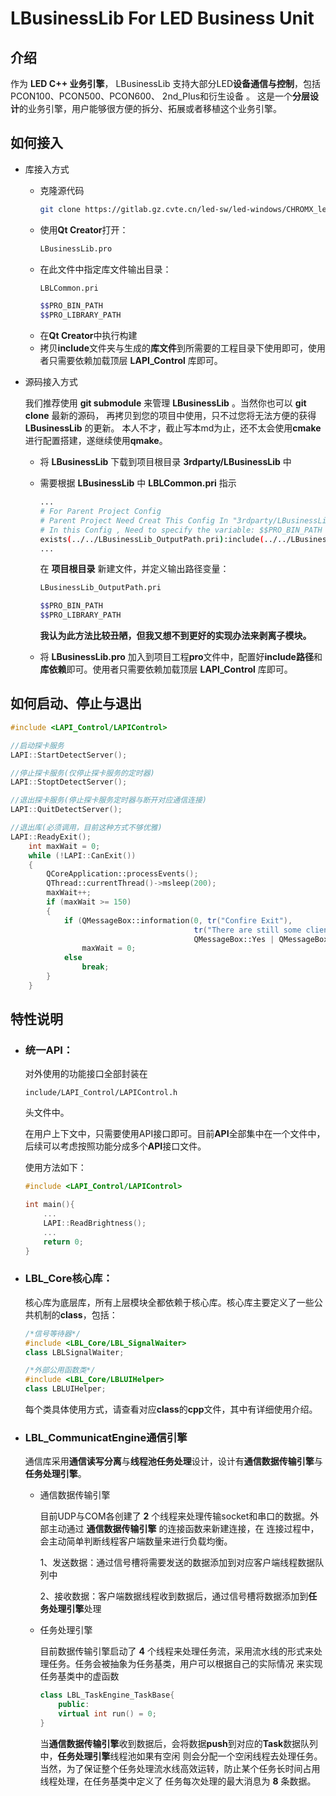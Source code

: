 # LBusinessLib For LED Business Unit
## 介绍
作为 **LED C++ 业务引擎**， LBusinessLib 支持大部分LED**设备通信与控制**，包括PCON100、PCON500、PCON600、
2nd_Plus和衍生设备 。
这是一个**分层设计**的业务引擎，用户能够很方便的拆分、拓展或者移植这个业务引擎。

## 如何接入
* 库接入方式
  * 克隆源代码
    ~~~sh
    git clone https://gitlab.gz.cvte.cn/led-sw/led-windows/CHROMX_led_tools_group/maxconfig/lbusinesslib.git
    ~~~
  * 使用**Qt Creator**打开：
    ~~~sh
    LBusinessLib.pro
    ~~~
  * 在此文件中指定库文件输出目录：
    ~~~sh
    LBLCommon.pri

    $$PRO_BIN_PATH
    $$PRO_LIBRARY_PATH
    ~~~
  * 在**Qt Creator**中执行构建
  * 拷贝**include**文件夹与生成的**库文件**到所需要的工程目录下使用即可，使用者只需要依赖加载顶层 **LAPI_Control** 库即可。


* 源码接入方式
  
  我们推荐使用 **git submodule** 来管理 **LBusinessLib** 。当然你也可以 **git clone** 最新的源码，
  再拷贝到您的项目中使用，只不过您将无法方便的获得 **LBusinessLib** 的更新。
  本人不才，截止写本md为止，还不太会使用**cmake**进行配置搭建，遂继续使用**qmake**。

  * 将 **LBusinessLib** 下载到项目根目录 **3rdparty/LBusinessLib** 中
  * 需要根据 **LBusinessLib** 中 **LBLCommon.pri** 指示
    ~~~sh
    ...
    # For Parent Project Config
    # Parent Project Need Creat This Config In "3rdparty/LBusinessLib"(Actually,is 3rdparty, This project spelling error)
    # In this Config , Need to specify the variable: $$PRO_BIN_PATH $$PRO_LIBRARY_PATH
    exists(../../LBusinessLib_OutputPath.pri):include(../../LBusinessLib_OutputPath.pri)
    ...
    ~~~
    在 **项目根目录** 新建文件，并定义输出路径变量：
    ~~~sh
    LBusinessLib_OutputPath.pri

    $$PRO_BIN_PATH
    $$PRO_LIBRARY_PATH
    ~~~

    **我认为此方法比较丑陋，但我又想不到更好的实现办法来剥离子模块。**

  * 将 **LBusinessLib.pro** 加入到项目工程**pro**文件中，配置好**include路径**和**库依赖**即可。使用者只需要依赖加载顶层 **LAPI_Control** 库即可。

## 如何启动、停止与退出
~~~cpp
#include <LAPI_Control/LAPIControl>

//启动探卡服务
LAPI::StartDetectServer();

//停止探卡服务(仅停止探卡服务的定时器)
LAPI::StoptDetectServer();

//退出探卡服务(停止探卡服务定时器与断开对应通信连接)
LAPI::QuitDetectServer();

//退出库(必须调用，目前这种方式不够优雅)
LAPI::ReadyExit();
    int maxWait = 0;
    while (!LAPI::CanExit())
    {
        QCoreApplication::processEvents();
        QThread::currentThread()->msleep(200);
        maxWait++;
        if (maxWait >= 150)
        {
            if (QMessageBox::information(0, tr("Confire Exit"),
                                         tr("There are still some clients alive in the server. continue waiting?"),
                                         QMessageBox::Yes | QMessageBox::No) == QMessageBox::Yes)
                maxWait = 0;
            else
                break;
        }
    }
~~~

## 特性说明
* ### 统一API：

    对外使用的功能接口全部封装在
    ~~~
    include/LAPI_Control/LAPIControl.h
    ~~~
    头文件中。
    
    在用户上下文中，只需要使用API接口即可。目前**API**全部集中在一个文件中，后续可以考虑按照功能分成多个**API**接口文件。

    使用方法如下：
    ~~~cpp
    #include <LAPI_Control/LAPIControl>

    int main(){
        ...
        LAPI::ReadBrightness();
        ...
        return 0;
    }
    ~~~

* ### LBL_Core核心库：
    
    核心库为底层库，所有上层模块全都依赖于核心库。核心库主要定义了一些公共机制的**class**，包括：
    ~~~cpp
    /*信号等待器*/
    #include <LBL_Core/LBL_SignalWaiter>
    class LBLSignalWaiter;

    /*外部公用函数类*/
    #include <LBL_Core/LBLUIHelper>
    class LBLUIHelper;
    ~~~
    每个类具体使用方式，请查看对应**class**的**cpp**文件，其中有详细使用介绍。


* ### LBL_CommunicatEngine通信引擎
    通信库采用**通信读写分离**与**线程池任务处理**设计，设计有**通信数据传输引擎**与**任务处理引擎**。
    * 通信数据传输引擎
    
        目前UDP与COM各创建了 **2** 个线程来处理传输socket和串口的数据。外部主动通过 **通信数据传输引擎** 的连接函数来新建连接，在
        连接过程中，会主动简单判断线程客户端数量来进行负载均衡。
        
        1、发送数据：通过信号槽将需要发送的数据添加到对应客户端线程数据队列中

        2、接收数据：客户端数据线程收到数据后，通过信号槽将数据添加到**任务处理引擎**处理
    * 任务处理引擎

        目前数据传输引擎启动了 **4** 个线程来处理任务流，采用流水线的形式来处理任务。任务会被抽象为任务基类，用户可以根据自己的实际情况
        来实现任务基类中的虚函数
        ~~~cpp
        class LBL_TaskEngine_TaskBase{
            public:
            virtual int run() = 0;
        }
        ~~~
        当**通信数据传输引擎**收到数据后，会将数据**push**到对应的**Task**数据队列中，**任务处理引擎**线程池如果有空闲
        则会分配一个空闲线程去处理任务。当然，为了保证整个任务处理流水线高效运转，防止某个任务长时间占用线程处理，在任务基类中定义了
        任务每次处理的最大消息为 **8** 条数据。

